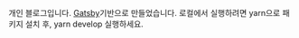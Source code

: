 개인 블로그입니다.
[Gatsby](https://www.gatsbyjs.org/)기반으로 만들었습니다.
로컬에서 실행하려면 yarn으로 패키지 설치 후, yarn develop 실행하세요.
